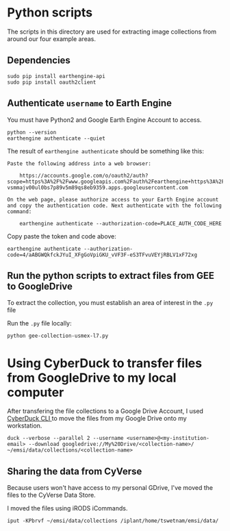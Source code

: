 # Python scripts

The scripts in this directory are used for extracting image collections from around our four example areas.

## Dependencies

```
sudo pip install earthengine-api
sudo pip install oauth2client
```

## Authenticate `username` to Earth Engine

You must have Python2 and Google Earth Engine Account to access.

```
python --version
earthengine authenticate --quiet
```

The result of `earthengine authenticate` should be something like this:

```
Paste the following address into a web browser:

    https://accounts.google.com/o/oauth2/auth?scope=https%3A%2F%2Fwww.googleapis.com%2Fauth%2Fearthengine+https%3A%2F%2Fwww.googleapis.com%2Fauth%2Fdevstorage.full_control&redirect_uri=urn%3Aietf%3Awg%3Aoauth%3A2.0%3Aoob&response_type=code&client_id=517222506229-vsmmajv00ul0bs7p89v5m89qs8eb9359.apps.googleusercontent.com

On the web page, please authorize access to your Earth Engine account and copy the authentication code. Next authenticate with the following command:

    earthengine authenticate --authorization-code=PLACE_AUTH_CODE_HERE

```

Copy paste the token and code above:
```
earthengine authenticate --authorization-code=4/aABGWQkfckJYuI_XFgGoVpiGKU_vVF3F-eS3TFvuVEYjRBLV1xF72xg
```

## Run the python scripts to extract files from GEE to GoogleDrive

To extract the collection, you must establish an area of interest in the `.py` file

Run the `.py` file locally:

```
python gee-collection-usmex-l7.py
```

# Using CyberDuck to transfer files from GoogleDrive to my local computer

After transfering the file collections to a Google Drive Account, I used [CyberDuck CLI ](https://duck.sh/) to move the files from my Google Drive onto my workstation.

```
duck --verbose --parallel 2 --username <username>@<my-institution-email> --download googledrive://My%20Drive/<collection-name>/ ~/emsi/data/collections/<collection-name>

```

## Sharing the data from CyVerse

Because users won't have access to my personal GDrive, I've moved the files to the CyVerse Data Store.

I moved the files using iRODS iCommands.

```
iput -KPbrvf ~/emsi/data/collections /iplant/home/tswetnam/emsi/data/
```
